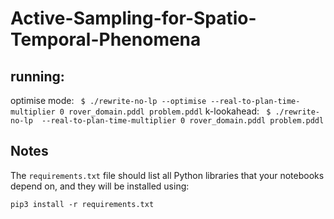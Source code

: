 # Active-Sampling-for-Spatio-Temporal-Phenomena
## running:
optimise mode:
``` $ ./rewrite-no-lp --optimise --real-to-plan-time-multiplier 0 rover_domain.pddl problem.pddl```
k-lookahead:
``` $ ./rewrite-no-lp  --real-to-plan-time-multiplier 0 rover_domain.pddl problem.pddl```

## Notes
The `requirements.txt` file should list all Python libraries that your notebooks
depend on, and they will be installed using:

```
pip3 install -r requirements.txt
```
